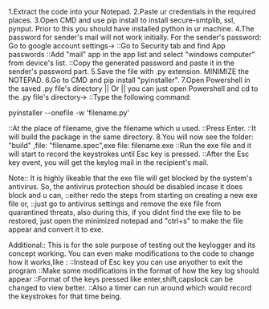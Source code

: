 1.Extract the code into your Notepad.
2.Paste ur credentials in the required places.
3.Open CMD and use pip install to install secure-smtplib, ssl, pynput.
Prior to this you should have installed python in ur machine.
4.The password for sender's mail will not work initially.
For the sender's password:
Go to google account settings->
::Go to Security tab and find App passwords
::Add "mail" app in the app list and select "windows computer" from device's list.
::Copy the generated password and paste it in the sender's password part.
5.Save the file with .py extension. MINIMIZE the NOTEPAD.
6.Go to CMD and pip install "pyinstaller".
7.Open Powershell in the saved .py file's directory 
|| Or || 
you can just open Powershell and cd to the .py file's directory->
::Type the following command:

pyinstaller --onefile -w 'filename.py'

::At the place of filename, give the filename which u used.
::Press Enter.
::It will build the package in the same directory.
8.You will now see the folder: "build" ,file: "filename.spec",exe file: filename.exe
::Run the exe file and it will start to record the keystrokes until Esc key is pressed.
::After the Esc key event, you will get the keylog mail in the recipient's mail.

Note::
It is highly likeable that the exe file will get blocked by the system's antivirus.
So, the antivirus protection should be disabled incase it does block and u can,
::either redo the steps from starting on creating a new exe file or,
::just go to antivirus settings and remove the exe file from quarantined threats, also during this,
if you didnt find the exe file to be restored, just open the minimized notepad and "ctrl+s" to make the file appear and convert it to exe.

Additional::
This is for the sole purpose of testing out the keylogger and its concept working.
You can even make modifications to the code to change how it works,like :
::Instead of Esc key you can use anyother to exit the program
::Make some modifications in the format of how the key log should appear
::Format of the keys pressed like enter,shift,capslock can be changed to view better.
::Also a timer can run around which would record the keystrokes for that time being.
